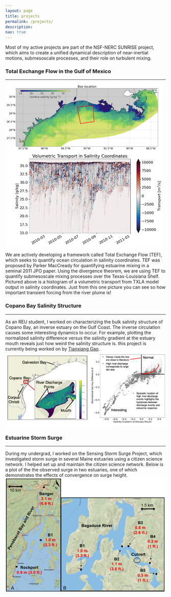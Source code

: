 ```yaml
---
layout: page
title: projects
permalink: /projects/
description:
nav: true
---
```

Most of my active projects are part of the NSF-NERC SUNRISE project, which aims to create a unified dynamical description of near-inertial motions, submesoscale processes, and their role on turbulent mixing.


### Total Exchange Flow in the Gulf of Mexico
---
![tef](tef.png)

We are actively developing a framework called Total Exchange Flow (TEF), which seeks to quantify ocean circulation in salinity coordinates. TEF was proposed by Parker MacCready for quantifying estuarine mixing in a seminal 2011 JPO paper. Using the divergence theorem, we are using TEF to quantify submesoscale mixing processes over the Texas-Louisiana Shelf. Pictured above is a histogram of a volumetric transport from TXLA model output in salinity coordinates. Just from this one picture you can see so how important transient forcing from the river plume is!

### Copano Bay Salinity Structure
---
As an REU student, I worked on characterizing the bulk salinity structure of Copano Bay, an inverse estuary on the Gulf Coast. The inverse circulation causes some interesting dynamics to occur. For example, plotting the normalized salinity difference versus the salinity gradient at the estuary mouth reveals just how weird the salinity structure is. this project is currently being worked on by [Tianxiang Gao](https://ocean.tamu.edu/people/profiles/students/gaotianxiang.html).
![copano](Copano.png)

### Estuarine Storm Surge
---
During my undergrad, I worked on the Sensing Storm Surge Project, which investigated storm surge in several Maine estuaries using a citizen science network. I helped set up and maintain the citizen science network. Below is a plot of the the observed surge in two estuaries, one of which demonstrates the effects of convergence on surge height. 
![surge](surge.png)
